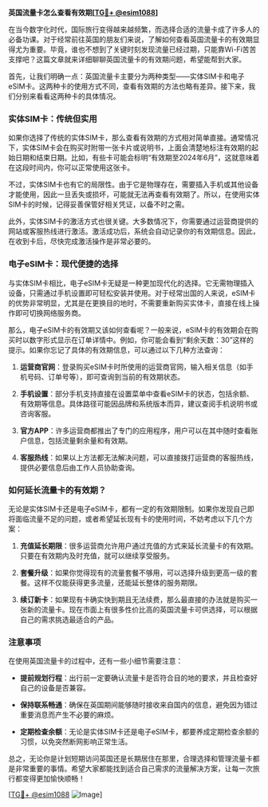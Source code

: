**英国流量卡怎么查看有效期[[TG💪+ @esim1088](https://t.me/s/esim1088)]**

在当今数字化时代，国际旅行变得越来越频繁，而选择合适的流量卡成了许多人的必备功课。对于经常前往英国的朋友们来说，了解如何查看英国流量卡的有效期显得尤为重要。毕竟，谁也不想到了关键时刻发现流量已经过期，只能靠Wi-Fi苦苦支撑吧？这篇文章就来详细聊聊英国流量卡的有效期问题，希望能帮到大家。

首先，让我们明确一点：英国流量卡主要分为两种类型——实体SIM卡和电子eSIM卡。这两种卡的使用方式不同，查看有效期的方法也略有差异。接下来，我们分别来看看这两种卡的具体情况。

### 实体SIM卡：传统但实用

如果你选择了传统的实体SIM卡，那么查看有效期的方式相对简单直接。通常情况下，实体SIM卡会在购买时附带一张卡片或说明书，上面会清楚地标注有效期的起始日期和结束日期。比如，有些卡可能会标明“有效期至2024年6月”，这就意味着在这段时间内，你可以正常使用这张卡。

不过，实体SIM卡也有它的局限性。由于它是物理存在，需要插入手机或其他设备才能使用，因此一旦丢失或损坏，可能就无法再查看有效期了。所以，在使用实体SIM卡的时候，记得妥善保管好相关凭证，以备不时之需。

此外，实体SIM卡的激活方式也很关键。大多数情况下，你需要通过运营商提供的网站或客服热线进行激活。激活成功后，系统会自动记录你的有效期信息。因此，在收到卡后，尽快完成激活操作是非常必要的。

### 电子eSIM卡：现代便捷的选择

与实体SIM卡相比，电子eSIM卡无疑是一种更加现代化的选择。它无需物理插入设备，只需通过手机设置即可轻松安装并使用。对于经常出国的人来说，eSIM卡的优势非常明显，尤其是在更换目的地时，不需要重新购买实体卡，直接在线上操作即可切换网络服务商。

那么，电子eSIM卡的有效期又该如何查看呢？一般来说，eSIM卡的有效期会在购买时以数字形式显示在订单详情中。例如，你可能会看到“剩余天数：30”这样的提示。如果你忘记了具体的有效期信息，可以通过以下几种方法查询：

1. **运营商官网**：登录购买eSIM卡时所使用的运营商官网，输入相关信息（如手机号码、订单号等），即可查询到当前的有效期状态。
   
2. **手机设置**：部分手机支持直接在设置菜单中查看eSIM卡的状态，包括余额、有效期等信息。具体路径可能因品牌和系统版本而异，建议查阅手机说明书或咨询客服。

3. **官方APP**：许多运营商都推出了专门的应用程序，用户可以在其中随时查看账户信息，包括流量剩余量和有效期。

4. **客服热线**：如果以上方法都无法解决问题，可以直接拨打运营商的客服热线，提供必要信息后由工作人员协助查询。

### 如何延长流量卡的有效期？

无论是实体SIM卡还是电子eSIM卡，都有一定的有效期限制。如果你发现自己即将面临流量不足的问题，或者希望延长现有卡的使用时间，不妨考虑以下几个方案：

1. **充值延长期限**：很多运营商允许用户通过充值的方式来延长流量卡的有效期。只要在有效期内及时充值，就可以继续享受服务。

2. **套餐升级**：如果你觉得现有的流量套餐不够用，可以选择升级到更高一级的套餐。这样不仅能获得更多流量，还能延长整体的服务期限。

3. **续订新卡**：如果现有卡确实快到期且无法续费，那么最直接的办法就是购买一张新的流量卡。现在市面上有很多性价比高的英国流量卡可供选择，可以根据自己的需求挑选最适合的产品。

### 注意事项

在使用英国流量卡的过程中，还有一些小细节需要注意：

- **提前规划行程**：出行前一定要确认流量卡是否符合目的地的要求，并且检查好自己的设备是否兼容。
  
- **保持联系畅通**：确保在英国期间能够随时接收来自国内的信息，避免因为错过重要消息而产生不必要的麻烦。

- **定期检查余额**：无论是实体SIM卡还是电子eSIM卡，都要养成定期检查余额的习惯，以免突然断网影响正常生活。

总之，无论你是计划短期访问英国还是长期居住在那里，合理选择和管理流量卡都是非常重要的事情。希望大家都能找到适合自己需求的流量解决方案，让每一次旅行都变得更加愉快顺畅！

[[TG💪+ @esim1088](https://t.me/s/esim1088) ![Image](https://i.postimg.cc/4NQfJmqS/Snipaste-2025-05-13-00-14-12.png)]